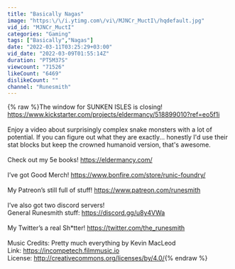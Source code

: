 ```yaml
---
title: "Basically Nagas"
image: "https:\/\/i.ytimg.com\/vi\/MJNCr_MuctI\/hqdefault.jpg"
vid_id: "MJNCr_MuctI"
categories: "Gaming"
tags: ["Basically","Nagas"]
date: "2022-03-11T03:25:29+03:00"
vid_date: "2022-03-09T01:55:14Z"
duration: "PT5M37S"
viewcount: "71526"
likeCount: "6469"
dislikeCount: ""
channel: "Runesmith"
---
```

{% raw %}The window for SUNKEN ISLES is closing!  <br /><a rel="nofollow" target="blank" href="https://www.kickstarter.com/projects/eldermancy/518899010?ref=eo5f1i">https://www.kickstarter.com/projects/eldermancy/518899010?ref=eo5f1i</a><br /><br />Enjoy a video about surprisingly complex snake monsters with a lot of potential. If you can figure out what they are exactly... honestly I'd use their stat blocks but keep the crowned humanoid version, that's awesome.<br /><br />Check out my 5e books! <a rel="nofollow" target="blank" href="https://eldermancy.com/">https://eldermancy.com/</a><br /><br />I’ve got Good Merch! <a rel="nofollow" target="blank" href="https://www.bonfire.com/store/runic-foundry/">https://www.bonfire.com/store/runic-foundry/</a><br /><br />My Patreon’s still full of stuff! <a rel="nofollow" target="blank" href="https://www.patreon.com/runesmith">https://www.patreon.com/runesmith</a><br /><br />I’ve also got two discord servers!<br />General Runesmith stuff: <a rel="nofollow" target="blank" href="https://discord.gg/u8y4VWa">https://discord.gg/u8y4VWa</a><br /><br />My Twitter’s a real Sh*tter! <a rel="nofollow" target="blank" href="https://twitter.com/the_runesmith">https://twitter.com/the_runesmith</a><br /><br />Music Credits: Pretty much everything by Kevin MacLeod<br />Link: <a rel="nofollow" target="blank" href="https://incompetech.filmmusic.io">https://incompetech.filmmusic.io</a><br />License: <a rel="nofollow" target="blank" href="http://creativecommons.org/licenses/by/4.0/">http://creativecommons.org/licenses/by/4.0/</a>{% endraw %}
